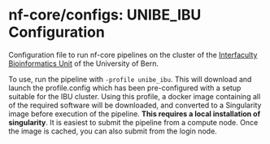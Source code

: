 # nf-core/configs: UNIBE_IBU Configuration

Configuration file to run nf-core pipelines on the cluster of the [Interfaculty Bioinformatics Unit](https://www.bioinformatics.unibe.ch/) of the University of Bern.

To use, run the pipeline with `-profile unibe_ibu`. This will download and launch the profile.config which has been pre-configured with a setup suitable for the IBU cluster. Using this profile, a docker image containing all of the required software will be downloaded, and converted to a Singularity image before execution of the pipeline. **This requires a local installation of singularity**. It is easiest to submit the pipeline from a compute node. Once the image is cached, you can also submit from the login node.
